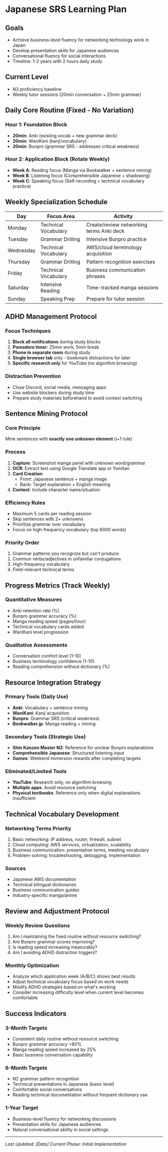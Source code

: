 # Japanese SRS Learning Plan

## Goals
- Achieve business-level fluency for networking technology work in Japan
- Develop presentation skills for Japanese audiences  
- Conversational fluency for social interactions
- Timeline: 1-2 years with 2 hours daily study

## Current Level
- N3 proficiency baseline
- Weekly tutor sessions (20min conversation + 25min grammar)

## Daily Core Routine (Fixed - No Variation)

### Hour 1: Foundation Block
- **20min**: Anki (existing vocab + new grammar deck)
- **20min**: WaniKani (kanji/vocabulary)
- **20min**: Bunpro (grammar SRS - addresses critical weakness)

### Hour 2: Application Block (Rotate Weekly)
- **Week A**: Reading focus (Manga via Bookwalker + sentence mining)
- **Week B**: Listening focus (Comprehensible Japanese + shadowing)
- **Week C**: Speaking focus (Self-recording + technical vocabulary practice)

## Weekly Specialization Schedule

| Day | Focus Area | Activity |
|-----|------------|----------|
| Monday | Technical Vocabulary | Create/review networking terms Anki deck |
| Tuesday | Grammar Drilling | Intensive Bunpro practice |
| Wednesday | Technical Vocabulary | AWS/cloud terminology acquisition |
| Thursday | Grammar Drilling | Pattern recognition exercises |
| Friday | Technical Vocabulary | Business communication phrases |
| Saturday | Intensive Reading | Time-tracked manga sessions |
| Sunday | Speaking Prep | Prepare for tutor session |

## ADHD Management Protocol

### Focus Techniques
1. **Block all notifications** during study blocks
2. **Pomodoro timer**: 25min work, 5min break
3. **Phone in separate room** during study
4. **Single browser tab** only - bookmark distractions for later
5. **Specific research only** for YouTube (no algorithm browsing)

### Distraction Prevention
- Close Discord, social media, messaging apps
- Use website blockers during study time
- Prepare study materials beforehand to avoid context switching

## Sentence Mining Protocol

### Core Principle
Mine sentences with **exactly one unknown element** (i+1 rule)

### Process
1. **Capture**: Screenshot manga panel with unknown word/grammar
2. **OCR**: Extract text using Google Translate app or Yomitan
3. **Card Creation**: 
   - Front: Japanese sentence + manga image
   - Back: Target explanation + English meaning
4. **Context**: Include character name/situation

### Efficiency Rules
- Maximum 5 cards per reading session
- Skip sentences with 2+ unknowns
- Prioritize grammar over vocabulary
- Focus on high-frequency vocabulary (top 6000 words)

### Priority Order
1. Grammar patterns you recognize but can't produce
2. Common verbs/adjectives in unfamiliar conjugations
3. High-frequency vocabulary
4. Field-relevant technical terms

## Progress Metrics (Track Weekly)

### Quantitative Measures
- Anki retention rate (%)
- Bunpro grammar accuracy (%)
- Manga reading speed (pages/hour)
- Technical vocabulary cards added
- WaniKani level progression

### Qualitative Assessments
- Conversation comfort level (1-10)
- Business terminology confidence (1-10)
- Reading comprehension without dictionary (%)

## Resource Integration Strategy

### Primary Tools (Daily Use)
- **Anki**: Vocabulary + sentence mining
- **WaniKani**: Kanji acquisition
- **Bunpro**: Grammar SRS (critical weakness)
- **Bookwalker.jp**: Manga reading + mining

### Secondary Tools (Strategic Use)
- **Shin Kanzen Master N3**: Reference for unclear Bunpro explanations
- **Comprehensible Japanese**: Structured listening input
- **Games**: Weekend immersion rewards after completing targets

### Eliminated/Limited Tools
- **YouTube**: Research only, no algorithm browsing
- **Multiple apps**: Avoid resource switching
- **Physical textbooks**: Reference only when digital explanations insufficient

## Technical Vocabulary Development

### Networking Terms Priority
1. Basic networking: IP address, router, firewall, subnet
2. Cloud computing: AWS services, virtualization, scalability
3. Business communication: presentation terms, meeting vocabulary
4. Problem-solving: troubleshooting, debugging, implementation

### Sources
- Japanese AWS documentation
- Technical bilingual dictionaries
- Business communication guides
- Industry-specific manga/anime

## Review and Adjustment Protocol

### Weekly Review Questions
1. Am I maintaining the fixed routine without resource switching?
2. Are Bunpro grammar scores improving?
3. Is reading speed increasing measurably?
4. Am I avoiding ADHD distraction triggers?

### Monthly Optimization
- Analyze which application week (A/B/C) shows best results
- Adjust technical vocabulary focus based on work needs
- Modify ADHD strategies based on what's working
- Consider increasing difficulty level when current level becomes comfortable

## Success Indicators

### 3-Month Targets
- Consistent daily routine without resource switching
- Bunpro grammar accuracy >80%
- Manga reading speed increased by 25%
- Basic business conversation capability

### 6-Month Targets
- N2 grammar pattern recognition
- Technical presentations in Japanese (basic level)
- Comfortable social conversations
- Reading technical documentation without frequent dictionary use

### 1-Year Target
- Business-level fluency for networking discussions
- Presentation skills for Japanese audiences
- Natural conversational ability in social settings

---
*Last Updated: [Date]*
*Current Phase: Initial Implementation*
